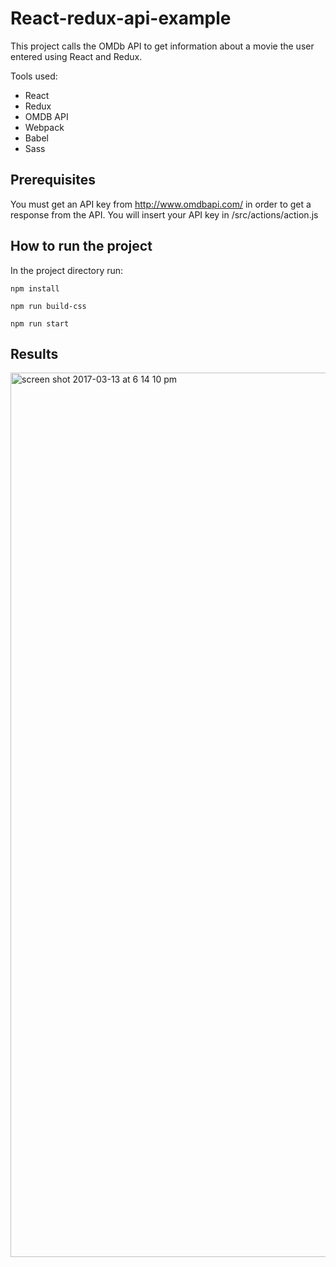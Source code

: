 # React-redux-api-example

This project calls the OMDb API to get information about a movie the user entered using React and Redux. 

Tools used: 
- React
- Redux
- OMDB API 
- Webpack
- Babel
- Sass 

## Prerequisites 

You must get an API key from http://www.omdbapi.com/ in order to get a response from the API. You will insert your API key in /src/actions/action.js

## How to run the project 

In the project directory run: 

`npm install`

`npm run build-css` 

`npm run start`

## Results

<img width="1415" alt="screen shot 2017-03-13 at 6 14 10 pm" src="https://cloud.githubusercontent.com/assets/18426780/23879083/fa0df756-0818-11e7-8569-469367b84280.png">

